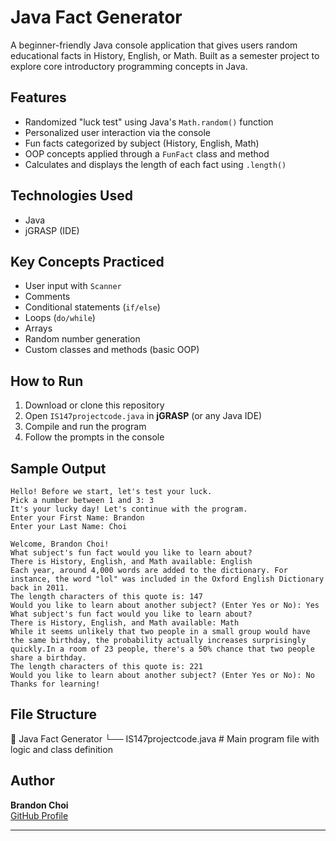 # Java Fact Generator
A beginner-friendly Java console application that gives users random educational facts in History, English, or Math. Built as a semester project to explore core introductory programming concepts in Java.

## Features
- Randomized "luck test" using Java's `Math.random()` function
- Personalized user interaction via the console
- Fun facts categorized by subject (History, English, Math)
- OOP concepts applied through a `FunFact` class and method
- Calculates and displays the length of each fact using `.length()`

## Technologies Used
- Java
- jGRASP (IDE)

## Key Concepts Practiced
- User input with `Scanner`
- Comments
- Conditional statements (`if/else`)
- Loops (`do/while`)
- Arrays
- Random number generation
- Custom classes and methods (basic OOP)

## How to Run
1. Download or clone this repository
2. Open `IS147projectcode.java` in **jGRASP** (or any Java IDE)
3. Compile and run the program
4. Follow the prompts in the console

## Sample Output
```
Hello! Before we start, let's test your luck.
Pick a number between 1 and 3: 3
It's your lucky day! Let's continue with the program.
Enter your First Name: Brandon
Enter your Last Name: Choi

Welcome, Brandon Choi!
What subject's fun fact would you like to learn about?
There is History, English, and Math available: English
Each year, around 4,000 words are added to the dictionary. For instance, the word "lol" was included in the Oxford English Dictionary back in 2011.
The length characters of this quote is: 147
Would you like to learn about another subject? (Enter Yes or No): Yes
What subject's fun fact would you like to learn about?
There is History, English, and Math available: Math
While it seems unlikely that two people in a small group would have the same birthday, the probability actually increases surprisingly quickly.In a room of 23 people, there's a 50% chance that two people share a birthday.
The length characters of this quote is: 221
Would you like to learn about another subject? (Enter Yes or No): No
Thanks for learning!
```

## File Structure
📂 Java Fact Generator
 └── IS147projectcode.java   # Main program file with logic and class definition

## Author
**Brandon Choi**  
[GitHub Profile](https://github.com/b21-c)

---





